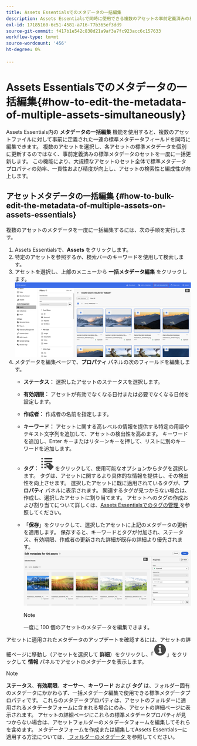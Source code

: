 ```yaml
---
title: Assets Essentialsでのメタデータの一括編集
description: Assets Essentialsで同時に使用できる複数のアセットの事前定義済みの標準メタデータフィールドセットを更新する方法を説明します。
exl-id: 17185160-6c51-4581-a716-77b365ef3dd9
source-git-commit: f417b1e542c838d21a9af3a7fc923acc6c157633
workflow-type: tm+mt
source-wordcount: '456'
ht-degree: 0%

---
```


# Assets Essentialsでのメタデータの一括編集{#how-to-edit-the-metadata-of-multiple-assets-simultaneously}

Assets Essentials内の **メタデータの一括編集** 機能を使用すると、複数のアセットファイルに対して事前に定義された一連の標準メタデータフィールドを同時に編集できます。 複数のアセットを選択し、各アセットの標準メタデータを個別に更新するのではなく、事前定義済みの標準メタデータのセットを一度に一括更新します。 この機能により、大規模なアセットのセット全体で標準メタデータプロパティの効率、一貫性および精度が向上し、アセットの検索性と編成性が向上します。

## アセットメタデータの一括編集 {#how-to-bulk-edit-the-metadata-of-multiple-assets-on-assets-essentials}

複数のアセットのメタデータを一度に一括編集するには、次の手順を実行します。

1. Assets Essentialsで、**Assets** をクリックします。
1. 特定のアセットを参照するか、検索バーのキーワードを使用して検索します。
1. アセットを選択し、上部のメニューから **一括メタデータ編集** をクリックします。
   ![bulk-metadata-edit](/help/using/assets/bulk-metadata-edit1.png)
1. メタデータを編集ページで、**プロパティ** パネルの次のフィールドを編集します。
   * **ステータス：** 選択したアセットのステータスを選択します。
   * **有効期限：** アセットが有効でなくなる日付または必要でなくなる日付を設定します。
   * **作成者：** 作成者の名前を指定します。
   * **キーワード：** アセットに関する高レベルの情報を提供する特定の用語やテキスト文字列を追加して、アセットの検出性を高めます。 キーワードを追加し、Enter キーまたはリターンキーを押して、リストに別のキーワードを追加します。
   * **タグ：** ![ タグアイコン ](/help/using/assets/tags-icon.svg) をクリックして、使用可能なオプションからタグを選択します。 タグは、アセットに関するより具体的な情報を提供し、その検出性を向上させます。 選択したアセットに既に適用されているタグが、**プロパティ** パネルに表示されます。 関連するタグが見つからない場合は、作成し、選択したアセットに割り当てます。 アセットへのタグの作成および割り当てについて詳しくは、[Assets Essentialsでのタグの管理 ](/help/using/tagging-management.md) を参照してください。
   * 「**保存**」をクリックして、選択したアセットに上記のメタデータの更新を適用します。 保存すると、キーワードとタグが付加され、ステータス、有効期限、作成者の更新された詳細が既存の詳細より優先されます。
     ![save-bulk-metadata-edit-properties](/help/using/assets/save-bulk-metadata-edit-properties2.png)

     >[!NOTE]
     >
     >一度に 100 個のアセットのメタデータを編集できます。

アセットに適用されたメタデータのアップデートを確認するには、アセットの詳細ページに移動し（アセットを選択して **詳細**）をクリックし、「![](/help/using/assets/info-icon-solid-black.svg)」をクリックして **情報** パネルでアセットのメタデータを表示します。

>[!NOTE]
>
>**ステータス**、**有効期限**、**オーサー**、**キーワード** および **タグ** は、フォルダー固有のメタデータにかかわらず、一括メタデータ編集で使用できる標準メタデータプロパティです。 これらのメタデータプロパティは、アセットのフォルダーに適用されるメタデータフォームに含まれる場合にのみ、アセットの詳細ページに表示されます。 アセットの詳細ページにこれらの標準メタデータプロパティが見つからない場合は、アセットフォルダーのメタデータフォームを編集してそれらを含めます。 メタデータフォームを作成または編集してAssets Essentialsーに適用する方法については、[ フォルダーのメタデータ ](/help/using/metadata.md) を参照してください。
